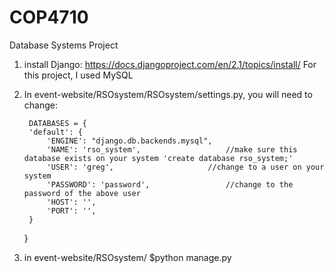 # COP4710
Database Systems Project 

1. install Django:
	https://docs.djangoproject.com/en/2.1/topics/install/
	For this project, I used MySQL

2. In event-website/RSOsystem/RSOsystem/settings.py, you will need to change:


		DATABASES = {
	    'default': {
	        'ENGINE': "django.db.backends.mysql",
	        'NAME': 'rso_system',					//make sure this database exists on your system 'create database rso_system;'
	        'USER': 'greg',						//change to a user on your system
	        'PASSWORD': 'password',					//change to the password of the above user
	        'HOST': '',
	        'PORT': '',        
	    }
	}

3. in event-website/RSOsystem/
	$python manage.py
